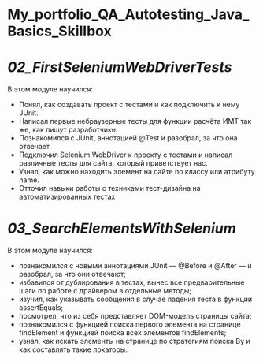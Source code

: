 # My_portfolio_QA_Autotesting_Java_Basics_Skillbox

# *02_FirstSeleniumWebDriverTests*
В этом модуле научился:
- Понял, как создавать проект с тестами и как подключить к нему JUnit.
- Написал первые небраузерные тесты для функции расчёта ИМТ так же, как пишут разработчики.
- Познакомился с JUnit, аннотацией @Test и разобрал, за что она отвечает.
- Подключил Selenium WebDriver к проекту с тестами и написал различные тесты для сайта, который приветствует нас.
- Узнал, как можно находить элемент на сайте по классу или атрибуту name.
- Отточил навыки работы с техниками тест-дизайна на автоматизированных тестах

# *03_SearchElementsWithSelenium*
В этом модуле научился:
- познакомился с новыми аннотациями JUnit — @Before и @After — и разобрал, за что они отвечают;
- избавился от дублирования в тестах, вынес все предварительные шаги по работе с драйвером в отдельные методы;
- изучил, как указывать сообщения в случае падения теста в функции assertEquals;
- посмотрел, что из себя представляет DOM-модель страницы сайта;
- познакомился с функцией поиска первого элемента на странице findElement и функцией поиска всех элементов findElements;
- узнал, как искать элементы на странице по стратегиям поиска By и как составлять такие локаторы.
